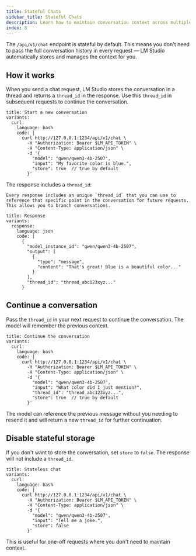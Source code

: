 ```yaml
---
title: Stateful Chats
sidebar_title: Stateful Chats
description: Learn how to maintain conversation context across multiple requests
index: 8
---
```


The `/api/v1/chat` endpoint is stateful by default. This means you don't need to pass the full conversation history in every request — LM Studio automatically stores and manages the context for you.

## How it works

When you send a chat request, LM Studio stores the conversation in a thread and returns a `thread_id` in the response. Use this `thread_id` in subsequent requests to continue the conversation.

```lms_code_snippet
title: Start a new conversation
variants:
  curl:
    language: bash
    code: |
      curl http://127.0.0.1:1234/api/v1/chat \
        -H "Authorization: Bearer $LM_API_TOKEN" \
        -H "Content-Type: application/json" \
        -d '{
          "model": "qwen/qwen3-4b-2507",
          "input": "My favorite color is blue.",
          "store": true  // true by default
        }'
```

The response includes a `thread_id`:

```lms_info
Every response includes an unique `thread_id` that you can use to reference that specific point in the conversation for future requests. This allows you to branch conversations.
```

```lms_code_snippet
title: Response
variants:
  response:
    language: json
    code: |
      {
        "model_instance_id": "qwen/qwen3-4b-2507",
        "output": [
          {
            "type": "message",
            "content": "That's great! Blue is a beautiful color..."
          }
        ],
        "thread_id": "thread_abc123xyz..."
      }
```

## Continue a conversation

Pass the `thread_id` in your next request to continue the conversation. The model will remember the previous context.



```lms_code_snippet
title: Continue the conversation
variants:
  curl:
    language: bash
    code: |
      curl http://127.0.0.1:1234/api/v1/chat \
        -H "Authorization: Bearer $LM_API_TOKEN" \
        -H "Content-Type: application/json" \
        -d '{
          "model": "qwen/qwen3-4b-2507",
          "input": "What color did I just mention?",
          "thread_id": "thread_abc123xyz...",
          "store": true  // true by default
        }'
```

The model can reference the previous message without you needing to resend it and will return a new `thread_id` for further continuation.

## Disable stateful storage

If you don't want to store the conversation, set `store` to `false`. The response will not include a `thread_id`.

```lms_code_snippet
title: Stateless chat
variants:
  curl:
    language: bash
    code: |
      curl http://127.0.0.1:1234/api/v1/chat \
        -H "Authorization: Bearer $LM_API_TOKEN" \
        -H "Content-Type: application/json" \
        -d '{
          "model": "qwen/qwen3-4b-2507",
          "input": "Tell me a joke.",
          "store": false
        }'
```

This is useful for one-off requests where you don't need to maintain context.
